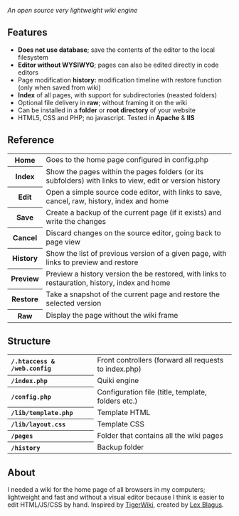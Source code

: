 <p><i>An open source very lightweight wiki engine</i></p>

<h2>Features</h2>

<p>
	<ul>
		<li><b>Does not use database</b>; save the contents of the editor to the local filesystem</li>
		<li><b>Editor without WYSIWYG</b>; pages can also be edited directly in code editors</li>
		<li>Page modification <b>history:</b> modification timeline with restore function (only when saved from wiki)</li>
		<li><b>Index</b> of all pages, with support for subdirectories (neasted folders)</li>
		<li>Optional file delivery in <b>raw</b>; without framing it on the wiki</li>
		<li>Can be installed in a <b>folder</b> or <b>root directory</b> of your website</li>
		<li>HTML5, CSS and PHP; no javascript. Tested in <b>Apache</b> &amp; <b>IIS</b></li>
	</ul>
</p>

<h2>Reference</h2>

<table>
	<tbody>
		<tr>
			<th>Home</th>
			<td>Goes to the home page configured in config.php</td>
		</tr>
		<tr>
			<th>Index</th>
			<td>Show the pages within the pages folders (or its subfolders) with links to view, edit or version history</td>
		</tr>
		<tr>
			<th>Edit</th>
			<td>Open a simple source code editor, with links to save, cancel, raw, history, index and home</td>
		</tr>
		<tr>
			<th>Save</th>
			<td>Create a backup of the current page (if it exists) and write the changes</td>
		</tr>
		<tr>
			<th>Cancel</th>
			<td>Discard changes on the source editor, going back to page view</td>
		</tr>
		<tr>
			<th>History</th>
			<td>Show the list of previous version of a given page, with links to preview and restore</td>
		</tr>
		<tr>
			<th>Preview</th>
			<td>Preview a history version the be restored, with links to restauration, history, index and home</td>
		</tr>
		<tr>
			<th>Restore</th>
			<td>Take a snapshot of the current page and restore the selected version</td>
		</tr>
		<tr>
			<th>Raw</th>
			<td>Display the page without the wiki frame</td>
		</tr>
	</tbody>
</table>

<h2>Structure</h2>

<table>
	<tbody>
		<tr>
			<th style="text-align:left;"><code>/.htaccess &amp; /web.config</code></th>
			<td>Front controllers (forward all requests to index.php)</td>
		</tr>
		<tr>
			<th style="text-align:left;"><code>/index.php</code></th>
			<td>Quiki engine</td>
		</tr>
		<tr>
			<th style="text-align:left;"><code>/config.php</code></th>
			<td>Configuration file (title, template, folders etc.)</td>
		</tr>
		<tr>
			<th style="text-align:left;"><code>/lib/template.php</code></th>
			<td>Template HTML</td>
		</tr>
		<tr>
			<th style="text-align:left;"><code>/lib/layout.css</code></th>
			<td>Template CSS</td>
		</tr>
		<tr>
			<th style="text-align:left;"><code>/pages</code></th>
			<td>Folder that contains all the wiki pages</td>
		</tr>
		<tr>
			<th style="text-align:left;"><code>/history</code></th>
			<td>Backup folder</td>
		</tr>
	</tbody>
</table>


<h2>About</h2>
I needed a wiki for the home page of all browsers in my computers; lightweight and fast and without a visual editor because I think is easier to edit HTML/JS/CSS by hand. Inspired by <a href="http://c2.com/cgi/wiki?TigerWiki">TigerWiki</a>, created by <a href="http://blag.us/">Lex Blagus</a>. 

